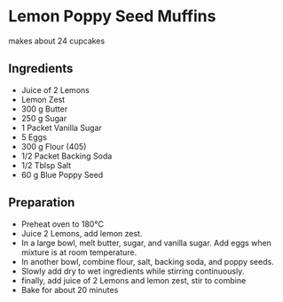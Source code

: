 Lemon Poppy Seed Muffins
==========================

makes about 24 cupcakes

Ingredients
-----------

* Juice of 2 Lemons
* Lemon Zest
* 300 g Butter
* 250 g Sugar
* 1 Packet Vanilla Sugar
* 5 Eggs
* 300 g Flour (405)
* 1/2 Packet Backing Soda
* 1/2 Tblsp Salt
* 60 g Blue Poppy Seed

Preparation
-----------

* Preheat oven to 180°C
* Juice 2 Lemons, add lemon zest.
* In a large bowl, melt butter, sugar, and vanilla sugar. Add eggs when mixture is at room temperature.
* In another bowl, combine flour, salt, backing soda, and poppy seeds.
* Slowly add dry to wet ingredients while stirring continuously.
* finally, add juice of 2 Lemons and lemon zest, stir to combine
* Bake for about 20 minutes